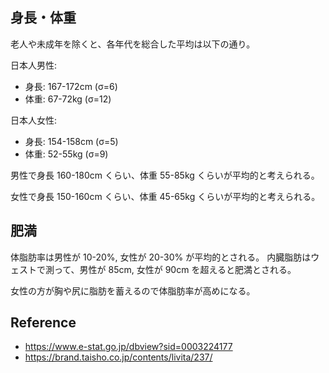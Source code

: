 ## 身長・体重

老人や未成年を除くと、各年代を総合した平均は以下の通り。

日本人男性:

- 身長: 167-172cm (σ=6)
- 体重: 67-72kg (σ=12)

日本人女性:

- 身長: 154-158cm (σ=5)
- 体重: 52-55kg (σ=9)

男性で身長 160-180cm くらい、体重 55-85kg くらいが平均的と考えられる。

女性で身長 150-160cm くらい、体重 45-65kg くらいが平均的と考えられる。

## 肥満

体脂肪率は男性が 10-20%, 女性が 20-30% が平均的とされる。
内臓脂肪はウェストで測って、男性が 85cm, 女性が 90cm を超えると肥満とされる。

女性の方が胸や尻に脂肪を蓄えるので体脂肪率が高めになる。

## Reference

- https://www.e-stat.go.jp/dbview?sid=0003224177
- https://brand.taisho.co.jp/contents/livita/237/
